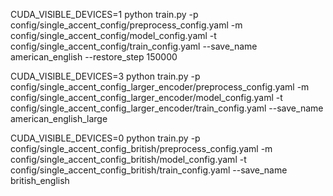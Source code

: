 CUDA_VISIBLE_DEVICES=1 python train.py -p config/single_accent_config/preprocess_config.yaml -m config/single_accent_config/model_config.yaml -t config/single_accent_config/train_config.yaml --save_name american_english --restore_step 150000

CUDA_VISIBLE_DEVICES=3 python train.py -p config/single_accent_config_larger_encoder/preprocess_config.yaml -m config/single_accent_config_larger_encoder/model_config.yaml -t config/single_accent_config_larger_encoder/train_config.yaml --save_name american_english_large

CUDA_VISIBLE_DEVICES=0 python train.py -p config/single_accent_config_british/preprocess_config.yaml -m config/single_accent_config_british/model_config.yaml -t config/single_accent_config_british/train_config.yaml --save_name british_english 
